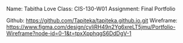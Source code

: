 Name: Tabitha Love
Class: CIS-130-W01
Assignment: Final Portfolio

Github:     https://github.com/Tapiteka/tapiteka.github.io.git
Wireframe:  https://www.figma.com/design/cyliRH49n2Yg6xreLT5jmu/Portfolio-Wireframe?node-id=0-1&t=tpxXpphqgS6DdDgV-1
